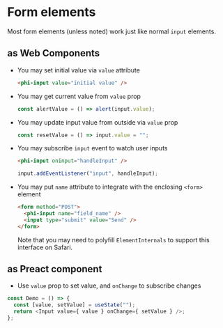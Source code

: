 # Form elements

Most form elements (unless noted) work just like normal `input` elements.

## as Web Components

- You may set initial value via `value` attribute

  ```html
  <phi-input value="initial value" />
  ```

- You may get current value from `value` prop

  ```js
  const alertValue = () => alert(input.value);
  ```

- You may update input value from outside via `value` prop

  ```js
  const resetValue = () => input.value = "";
  ```

- You may subscribe `input` event to watch user inputs

  ```html
  <phi-input oninput="handleInput" />
  ```

  ```js
  input.addEventListener("input", handleInput);
  ```

- You may put `name` attribute to integrate with the enclosing `<form>` element

  ```html
  <form method="POST">
    <phi-input name="field_name" />
    <input type="submit" value="Send" />
  </form>
  ```

  Note that you may need to polyfill `ElementInternals` to support this interface on Safari.

## as Preact component

- Use `value` prop to set value, and `onChange` to subscribe changes

```js
const Demo = () => {
  const [value, setValue] = useState("");
  return <Input value={ value } onChange={ setValue } />;
};
```
